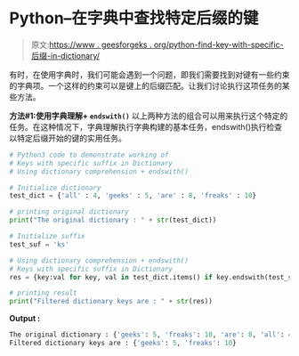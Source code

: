 # Python–在字典中查找特定后缀的键

> 原文:[https://www . geesforgeks . org/python-find-key-with-specific-后缀-in-dictionary/](https://www.geeksforgeeks.org/python-find-keys-with-specific-suffix-in-dictionary/)

有时，在使用字典时，我们可能会遇到一个问题，即我们需要找到对键有一些约束的字典项。一个这样的约束可以是键上的后缀匹配。让我们讨论执行这项任务的某些方法。

**方法#1:使用字典理解+ `endswith()`**
以上两种方法的组合可以用来执行这个特定的任务。在这种情况下，字典理解执行字典构建的基本任务，endswith()执行检查以特定后缀开始的键的实用任务。

```py
# Python3 code to demonstrate working of
# Keys with specific suffix in Dictionary
# Using dictionary comprehension + endswith()

# Initialize dictionary
test_dict = {'all' : 4, 'geeks' : 5, 'are' : 8, 'freaks' : 10}

# printing original dictionary
print("The original dictionary : " + str(test_dict))

# Initialize suffix
test_suf = 'ks'

# Using dictionary comprehension + endswith()
# Keys with specific suffix in Dictionary
res = {key:val for key, val in test_dict.items() if key.endswith(test_suf)}

# printing result 
print("Filtered dictionary keys are : " + str(res))
```

**Output :**

```py
The original dictionary : {'geeks': 5, 'freaks': 10, 'are': 8, 'all': 4}
Filtered dictionary keys are : {'geeks': 5, 'freaks': 10}

```